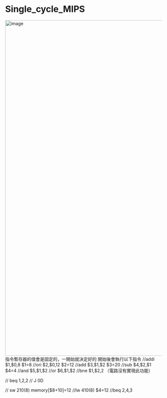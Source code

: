 # Single_cycle_MIPS
<img width="1931" height="1082" alt="image" src="https://github.com/user-attachments/assets/10642aa7-d86f-485c-9c29-07f06b3a97e6" />
指令暫存器的值會是固定的，一開始就決定好的     
開始後會執行以下指令            
//addi $1,$0,8 $1=8        
//ori $2,$0,12 $2=12      
//add $3,$1,$2 $3=20
//sub $4,$2,$1 $4=4
//and $5,$1,$2
//or $6,$1,$2
//bne $1,$2,2 （電路沒有實現此功能）                                     
                                                  
                                                  
// beq $1,$2,2
// J 0D
                                                  
                                                  
// sw $2 10($8) memory[$8+10]=12
//lw $4 10($8) $4=12
//beq $2,$4,3
